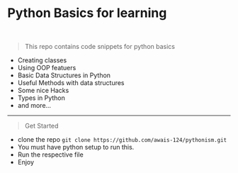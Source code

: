 # Python Basics for learning


<br/>



> This repo contains code snippets for python basics

- Creating classes
- Using OOP featuers
- Basic Data Structures in Python
- Useful Methods with data structures
- Some nice Hacks
- Types in Python
- and more...

--- 

> Get Started
- clone the repo `git clone https://github.com/awais-124/pythonism.git`
- You must have python setup to run this.
- Run the respective file
- Enjoy